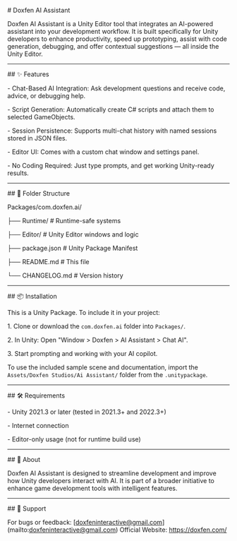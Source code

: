 \# Doxfen AI Assistant



Doxfen AI Assistant is a Unity Editor tool that integrates an AI-powered assistant into your development workflow. It is built specifically for Unity developers to enhance productivity, speed up prototyping, assist with code generation, debugging, and offer contextual suggestions — all inside the Unity Editor.



---



\## ✨ Features



\- Chat-Based AI Integration: Ask development questions and receive code, advice, or debugging help.

\- Script Generation: Automatically create C# scripts and attach them to selected GameObjects.

\- Session Persistence: Supports multi-chat history with named sessions stored in JSON files.

\- Editor UI: Comes with a custom chat window and settings panel.

\- No Coding Required: Just type prompts, and get working Unity-ready results.



---



\## 📂 Folder Structure



Packages/com.doxfen.ai/

├── Runtime/ # Runtime-safe systems

├── Editor/ # Unity Editor windows and logic

├── package.json # Unity Package Manifest

├── README.md # This file

└── CHANGELOG.md # Version history


---



\## 📦 Installation



This is a Unity Package. To include it in your project:



1\. Clone or download the `com.doxfen.ai` folder into `Packages/`.

2\. In Unity: Open "Window > Doxfen > AI Assistant > Chat AI".

3\. Start prompting and working with your AI copilot.



To use the included sample scene and documentation, import the `Assets/Doxfen Studios/Ai Assistant/` folder from the `.unitypackage`.



---



\## 🛠 Requirements



\- Unity 2021.3 or later (tested in 2021.3+ and 2022.3+)

\- Internet connection

\- Editor-only usage (not for runtime build use)



---



\## 🧠 About



Doxfen AI Assistant is designed to streamline development and improve how Unity developers interact with AI. It is part of a broader initiative to enhance game development tools with intelligent features.



---



\## 📧 Support



For bugs or feedback: \[doxfeninteractive@gmail.com](mailto:doxfeninteractive@gmail.com)
Official Website: https://doxfen.com/



